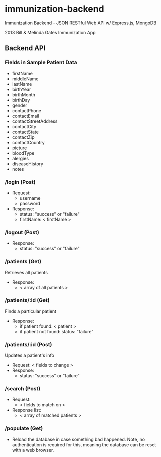 immunization-backend
====================

Immunization Backend - JSON RESTful Web API w/ Express.js, MongoDB

2013 Bill &amp; Melinda Gates Immunization App

## Backend API

### Fields in Sample Patient Data
* firstName
* middleName
* lastName
* birthYear
* birthMonth
* birthDay
* gender
* contactPhone
* contactEmail
* contactStreetAddress
* contactCity
* contactState
* contactZip
* contactCountry
* picture
* bloodType
* alergies
* diseaseHistory
* notes

### /login (Post)

* Request:
  * username
  * password
* Response:
  * status: "success" or "failure"
  * firstName: < firstName >

### /logout (Post)
* Response:
  * status: "success" or "failure"

### /patients (Get)
Retrieves all patients
* Response:
  * < array of all patients >

### /patients/:id (Get)
Finds a particular patient
* Response:
  * if patient found: < patient >
  * if patient not found: status: "failure"

### /patients/:id (Post)
Updates a patient's info
* Request: < fields to change >
* Response:
  * status: "success" or "failure"
  
### /search (Post)
* Request:
  * < fields to match on >
* Response list:
  * < array of matched patients >
 
### /populate (Get)
* Reload the database in case something bad happened. Note, no authentication is required for this, meaning the database can be reset with a web browser.
